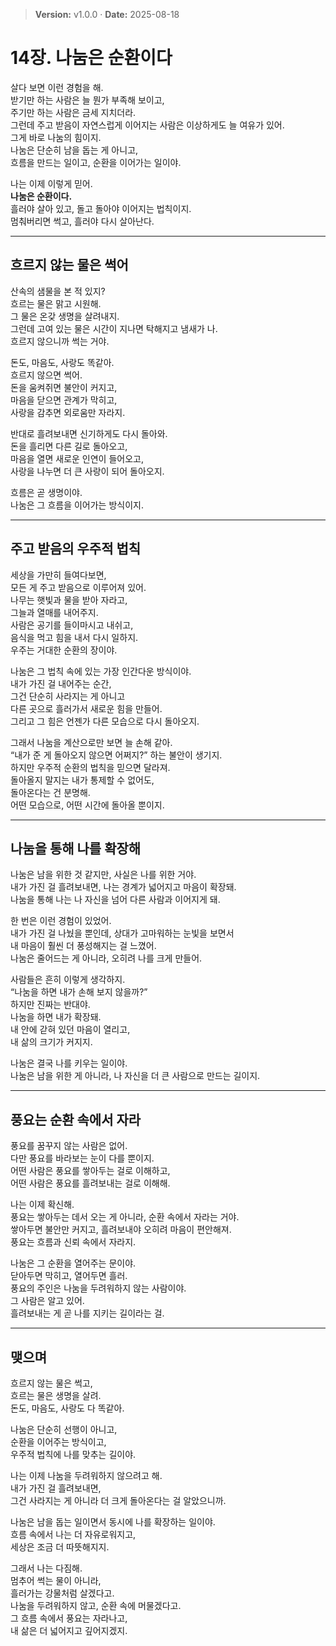 > **Version:** v1.0.0 · **Date:** 2025-08-18

# 14장. 나눔은 순환이다

살다 보면 이런 경험을 해.  
받기만 하는 사람은 늘 뭔가 부족해 보이고,  
주기만 하는 사람은 금세 지치더라.  
그런데 주고 받음이 자연스럽게 이어지는 사람은 이상하게도 늘 여유가 있어.  
그게 바로 나눔의 힘이지.  
나눔은 단순히 남을 돕는 게 아니고,  
흐름을 만드는 일이고, 순환을 이어가는 일이야.  

나는 이제 이렇게 믿어.  
**나눔은 순환이다.**  
흘러야 살아 있고, 돌고 돌아야 이어지는 법칙이지.  
멈춰버리면 썩고, 흘러야 다시 살아난다.  

---

## 흐르지 않는 물은 썩어

산속의 샘물을 본 적 있지?  
흐르는 물은 맑고 시원해.  
그 물은 온갖 생명을 살려내지.  
그런데 고여 있는 물은 시간이 지나면 탁해지고 냄새가 나.  
흐르지 않으니까 썩는 거야.  

돈도, 마음도, 사랑도 똑같아.  
흐르지 않으면 썩어.  
돈을 움켜쥐면 불안이 커지고,  
마음을 닫으면 관계가 막히고,  
사랑을 감추면 외로움만 자라지.  

반대로 흘려보내면 신기하게도 다시 돌아와.  
돈을 흘리면 다른 길로 돌아오고,  
마음을 열면 새로운 인연이 들어오고,  
사랑을 나누면 더 큰 사랑이 되어 돌아오지.  

흐름은 곧 생명이야.  
나눔은 그 흐름을 이어가는 방식이지.  

---

## 주고 받음의 우주적 법칙

세상을 가만히 들여다보면,  
모든 게 주고 받음으로 이루어져 있어.  
나무는 햇빛과 물을 받아 자라고,  
그늘과 열매를 내어주지.  
사람은 공기를 들이마시고 내쉬고,  
음식을 먹고 힘을 내서 다시 일하지.  
우주는 거대한 순환의 장이야.  

나눔은 그 법칙 속에 있는 가장 인간다운 방식이야.  
내가 가진 걸 내어주는 순간,  
그건 단순히 사라지는 게 아니고  
다른 곳으로 흘러가서 새로운 힘을 만들어.  
그리고 그 힘은 언젠가 다른 모습으로 다시 돌아오지.  

그래서 나눔을 계산으로만 보면 늘 손해 같아.  
“내가 준 게 돌아오지 않으면 어쩌지?” 하는 불안이 생기지.  
하지만 우주적 순환의 법칙을 믿으면 달라져.  
돌아올지 말지는 내가 통제할 수 없어도,  
돌아온다는 건 분명해.  
어떤 모습으로, 어떤 시간에 돌아올 뿐이지.  

---

## 나눔을 통해 나를 확장해

나눔은 남을 위한 것 같지만, 사실은 나를 위한 거야.  
내가 가진 걸 흘려보내면, 나는 경계가 넓어지고 마음이 확장돼.  
나눔을 통해 나는 나 자신을 넘어 다른 사람과 이어지게 돼.  

한 번은 이런 경험이 있었어.  
내가 가진 걸 나눴을 뿐인데, 상대가 고마워하는 눈빛을 보면서  
내 마음이 훨씬 더 풍성해지는 걸 느꼈어.  
나눔은 줄어드는 게 아니라, 오히려 나를 크게 만들어.  

사람들은 흔히 이렇게 생각하지.  
“나눔을 하면 내가 손해 보지 않을까?”  
하지만 진짜는 반대야.  
나눔을 하면 내가 확장돼.  
내 안에 갇혀 있던 마음이 열리고,  
내 삶의 크기가 커지지.  

나눔은 결국 나를 키우는 일이야.  
나눔은 남을 위한 게 아니라, 나 자신을 더 큰 사람으로 만드는 길이지.  

---

## 풍요는 순환 속에서 자라

풍요를 꿈꾸지 않는 사람은 없어.  
다만 풍요를 바라보는 눈이 다를 뿐이지.  
어떤 사람은 풍요를 쌓아두는 걸로 이해하고,  
어떤 사람은 풍요를 흘려보내는 걸로 이해해.  

나는 이제 확신해.  
풍요는 쌓아두는 데서 오는 게 아니라, 순환 속에서 자라는 거야.  
쌓아두면 불안만 커지고, 흘려보내야 오히려 마음이 편안해져.  
풍요는 흐름과 신뢰 속에서 자라지.  

나눔은 그 순환을 열어주는 문이야.  
닫아두면 막히고, 열어두면 흘러.  
풍요의 주인은 나눔을 두려워하지 않는 사람이야.  
그 사람은 알고 있어.  
흘려보내는 게 곧 나를 지키는 길이라는 걸.  

---

## 맺으며

흐르지 않는 물은 썩고,  
흐르는 물은 생명을 살려.  
돈도, 마음도, 사랑도 다 똑같아.  

나눔은 단순히 선행이 아니고,  
순환을 이어주는 방식이고,  
우주적 법칙에 나를 맞추는 길이야.  

나는 이제 나눔을 두려워하지 않으려고 해.  
내가 가진 걸 흘려보내면,  
그건 사라지는 게 아니라 더 크게 돌아온다는 걸 알았으니까.  

나눔은 남을 돕는 일이면서 동시에 나를 확장하는 일이야.  
흐름 속에서 나는 더 자유로워지고,  
세상은 조금 더 따뜻해지지.  

그래서 나는 다짐해.  
멈추어 썩는 물이 아니라,  
흘러가는 강물처럼 살겠다고.  
나눔을 두려워하지 않고, 순환 속에 머물겠다고.  
그 흐름 속에서 풍요는 자라나고,  
내 삶은 더 넓어지고 깊어지겠지.

